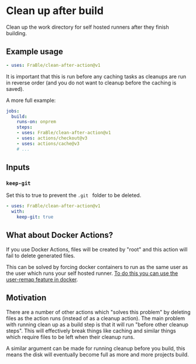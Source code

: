 # Clean up after build

Clean up the work directory for self hosted runners after they finish building.

## Example usage

```yaml
- uses: FraBle/clean-after-action@v1
```

It is important that this is run before any caching tasks as cleanups are run in reverse order (and you do not want to cleanup before the caching is saved).

A more full example:

```yaml
jobs:
  build:
    runs-on: onprem
    steps:
    - uses: FraBle/clean-after-action@v1
    - uses: actions/checkout@v3
    - uses: actions/cache@v3
    # ...
```

## Inputs

### `keep-git`

Set this to true to prevent the `.git ` folder to be deleted.

```yaml
- uses: FraBle/clean-after-action@v1
  with:
    keep-git: true
```

## What about Docker Actions?

If you use Docker Actions, files will be created by "root" and this action will fail to delete generated files.

This can be solved by forcing docker containers to run as the same user as the user which runs your self hosted runner.
[To do this you can use the user-remap feature in docker](https://docs.docker.com/engine/security/userns-remap/).

## Motivation

There are a number of other actions which "solves this problem" by deleting files as the action runs (instead of as a cleanup action).
The main problem with running clean up as a build step is that it will run "before other cleanup steps".
This will effectively break things like caching and similar things which require files to be left when their cleanup runs.

A similar argument can be made for running cleanup before you build, this means the disk will eventually become full as more and more projects build.
